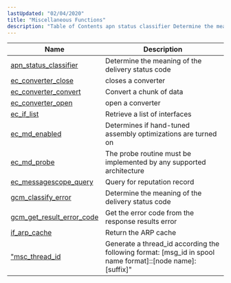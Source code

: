 ```yaml
---
lastUpdated: "02/04/2020"
title: "Miscellaneous Functions"
description: "Table of Contents apn status classifier Determine the meaning of the delivery status code ec converter close closes a converter ec converter convert Convert a chunk of data ec converter open open a converter ec if list Retrieve a list of interfaces ec md enabled Determines if hand tuned assembly..."
---
```



| Name                                                                                                              | Description                                                                                               |
|-------------------------------------------------------------------------------------------------------------------|-----------------------------------------------------------------------------------------------------------|
| [apn_status_classifier](/momentum/3/3-api/apis-apn-status-classifier)         | Determine the meaning of the delivery status code                                                         |
| [ec_converter_close](/momentum/3/3-api/apis-ec-converter-close)               | closes a converter                                                                                        |
| [ec_converter_convert](/momentum/3/3-api/apis-ec-converter-convert)           | Convert a chunk of data                                                                                   |
| [ec_converter_open](/momentum/3/3-api/apis-ec-converter-open)                 | open a converter                                                                                          |
| [ec_if_list](/momentum/3/3-api/apis-ec-if-list)                               | Retrieve a list of interfaces                                                                             |
| [ec_md_enabled](/momentum/3/3-api/apis-ec-md-enabled)                         | Determines if hand-tuned assembly optimizations are turned on                                             |
| [ec_md_probe](/momentum/3/3-api/apis-ec-md-probe)                             | The probe routine must be implemented by any supported architecture                                       |
| [ec_messagescope_query](/momentum/3/3-api/apis-ec-messagescope-query)         | Query for reputation record                                                                               |
| [gcm_classify_error](/momentum/3/3-api/apis-gcm-classify-error)               | Determine the meaning of the delivery status code                                                         |
| [gcm_get_result_error_code](/momentum/3/3-api/apis-gcm-get-result-error-code) | Get the error code from the response results error                                                        |
| [if_arp_cache](/momentum/3/3-api/apis-if-arp-cache)                           | Return the ARP cache                                                                                      |
| ["msc_thread_id](/momentum/3/3-api/apis-msc-thread-id)                        | Generate a thread_id according the following format: [msg_id in spool name format]::[node name]:[suffix]" |
